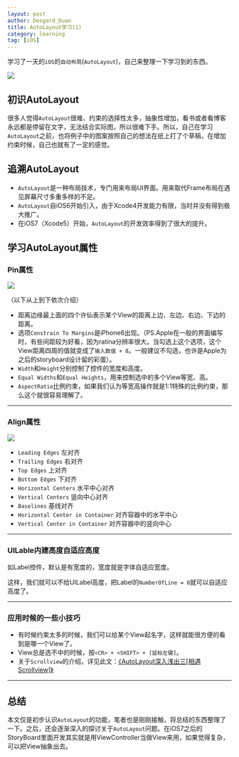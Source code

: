 ```yaml
---
layout: post
author: Desgard_Duan
title: AutoLayout学习(1)
category: learning
tag: [iOS]
---
```


学习了一天的`iOS`的`自动布局`(`AutoLayout`)，自己来整理一下学习到的东西。
<div>
    <img src="http://i13.tietuku.com/6d985ed273b4cf0a.png">
</div>
<!-- more -->

## 初识AutoLayout

很多人觉得`AutoLayout`很难、约束的选择性太多，抽象性增加，看书或者看博客永远都是停留在文字，无法结合实际图，所以很难下手。所以，自己在学习`AutoLayout`之前，也将例子中的图案按照自己的想法在纸上打了个草稿，在增加约束时候，自己也就有了一定的感觉。

## 追溯AutoLayout

* `AutoLayout`是一种布局技术，专门用来布局UI界面。用来取代Frame布局在遇见屏幕尺寸多重多样的不足。
* `AutoLayout`自iOS6开始引入，由于Xcode4开发能力有限，当时并没有得到极大推广。
* 在iOS7（Xcode5）开始，`AutoLayout`的开发效率得到了很大的提升。

## 学习AutoLayout属性

### Pin属性

<div>
<img src='http://i13.tietuku.com/28ab0e3d71d1581a.png' />
</div>

（以下从上到下依次介绍）

* 距离边缘最上面的四个许仙表示某个View的距离上边、左边、右边、下边的距离。
* 选项`Constrain To Margins`是iPhone6出现。（PS.Apple在一般的界面编写时，有些间距较为好看，因为ratina分辨率很大。当勾选上这个选项，这个View距离四周的值就变成了`输入数值 + 8`。一般建议不勾选，也许是Apple为之后的storyboard设计留的彩蛋）。
* `Width`和`Height`分别控制了控件的宽度和高度。
* `Equal Widths`和`Equal Heights`，用来控制选中的多个View等宽、高。
* `AspectRatio`比例约束，如果我们认为等宽高操作就是1:1特殊的比例约束，那么这个就很容易理解了。

----

### Align属性

<div>
    <img src='http://i13.tietuku.com/b3003e2fb1f60016.png' />
</div>

* `Leading Edges` 左对齐
* `Trailing Edges` 右对齐
* `Top Edges` 上对齐
* `Bottom Edges` 下对齐
* `Horizontal Centers` 水平中心对齐
* `Vertical Centers` 竖向中心对齐
* `Baselines` 基线对齐
* `Horizontal Center in Container` 对齐容器中的水平中心
* `Vertical Center in Container` 对齐容器中的竖向中心

----

### UILable内建高度自适应高度

如Label控件，默认是有宽度的，宽度就是字体自适应宽度。

这样，我们就可以不给UILabel高度，把Label的`NumberOfLine = 0`就可以自适应高度了。

----

### 应用时候的一些小技巧

* 有时候约束太多的时候，我们可以给某个View起名字，这样就能很方便的看到是哪一个View了。
* View总是选不中的时候，按`<CR> + <SHIFT> + [鼠标左键]`。
* 关于`Scrollview`的介绍，详见此文：[《AutoLayout深入浅出三[相遇Scrollview]》](http://grayluo.github.io/WeiFocusIo/autolayout/2015/01/27/autolayout3/)

----

## 总结

本文仅是初步认识`AutoLayout`的功能，笔者也是刚刚接触，将总结的东西整理了一下。之后，还会逐渐深入的探讨关于`AutoLayout`问题。在iOS7之后的StoryBoard里面开发其实就是用ViewController当做View来用，如果觉得复杂，可以把View抽象出去。




